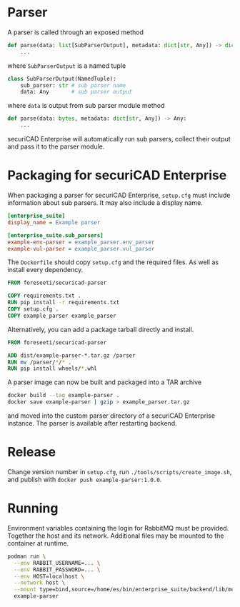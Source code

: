 # Parser
A parser is called through an exposed method
```python
def parse(data: list[SubParserOutput], metadata: dict[str, Any]) -> dict[str, Any]):
    ...
```
where `SubParserOutput` is a named tuple
```python
class SubParserOutput(NamedTuple):
    sub_parser: str # sub parser name
    data: Any       # sub parser output
```
where `data` is output from sub parser module method
```python
def parse(data: bytes, metadata: dict[str, Any]) -> Any:
    ...
```
securiCAD Enterprise will automatically run sub parsers, collect their output and pass it to the parser module.

# Packaging for securiCAD Enterprise
When packaging a parser for securiCAD Enterprise, `setup.cfg` must include information about sub parsers. It may also include a display name.
```ini
[enterprise_suite]
display_name = Example parser

[enterprise_suite.sub_parsers]
example-env-parser = example_parser.env_parser
example-vul-parser = example_parser.vul_parser
```

The `Dockerfile` should copy `setup.cfg` and the required files. As well as install every dependency.
```dockerfile
FROM foreseeti/securicad-parser

COPY requirements.txt .
RUN pip install -r requirements.txt
COPY setup.cfg .
COPY example_parser example_parser
```
Alternatively, you can add a package tarball directly and install.
```dockerfile
FROM foreseeti/securicad-parser

ADD dist/example-parser-*.tar.gz /parser
RUN mv /parser/*/* .
RUN pip install wheels/*.whl
```

A parser image can now be built and packaged into a TAR archive
```bash
docker build --tag example-parser .
docker save example-parser | gzip > example_parser.tar.gz
```
and moved into the custom parser directory of a securiCAD Enterprise instance. The parser is available after restarting backend.

# Release
Change version number in `setup.cfg`, run `./tools/scripts/create_image.sh`, and publish with `docker push example-parser:1.0.0`.

# Running
Environment variables containing the login for RabbitMQ must be provided. Together the host and its network. Additional files may be mounted to the container at runtime.
```bash
podman run \
  --env RABBIT_USERNAME=... \
  --env RABBIT_PASSWORD=... \
  --env HOST=localhost \
  --network host \
  --mount type=bind,source=/home/es/bin/enterprise_suite/backend/lib/memorymodel.py,destination=/lib/memorymodel.py,readonly \
  example-parser
```
